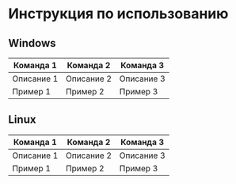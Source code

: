 # Инструкция по использованию

## Windows
| Команда 1      | Команда 2      | Команда 3      |
|-----------------|----------------|----------------|
| Описание 1      | Описание 2     | Описание 3     |
| Пример 1        | Пример 2       | Пример 3       |

## Linux
| Команда 1      | Команда 2      | Команда 3      |
|-----------------|----------------|----------------|
| Описание 1      | Описание 2     | Описание 3     |
| Пример 1        | Пример 2       | Пример 3       |
